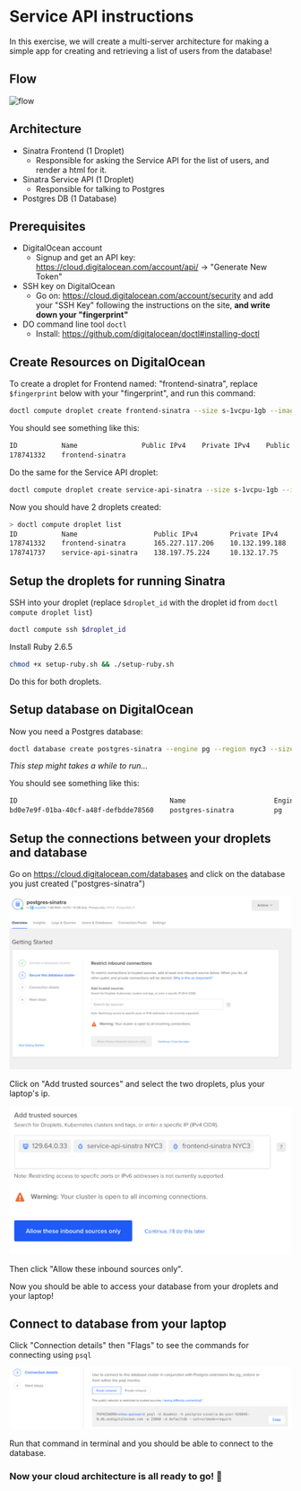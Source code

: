 # Service API instructions

In this exercise, we will create a multi-server architecture for making a simple app for creating and retrieving a list of users from the database!

## Flow

![flow](https://static.swimlanes.io/e86bed77d0258067e318c30e9f2c52fa.png)

## Architecture

- Sinatra Frontend (1 Droplet)
  - Responsible for asking the Service API for the list of users, and render a html for it.
- Sinatra Service API (1 Droplet)
  - Responsible for talking to Postgres
- Postgres DB (1 Database)

## Prerequisites

- DigitalOcean account
  - Signup and get an API key: https://cloud.digitalocean.com/account/api/ -> "Generate New Token"
- SSH key on DigitalOcean
  - Go on: https://cloud.digitalocean.com/account/security and add your "SSH Key" following the instructions on the site, **and write down your "fingerprint"**
- DO command line tool `doctl`
  - Install: https://github.com/digitalocean/doctl#installing-doctl

## Create Resources on DigitalOcean

To create a droplet for Frontend named: "frontend-sinatra", replace `$fingerprint` below with your "fingerprint", and run this command:

```bash
doctl compute droplet create frontend-sinatra --size s-1vcpu-1gb --image ubuntu-18-04-x64 --region nyc3 --ssh-keys $fingerprint --enable-private-networking
```

You should see something like this:

```bash
ID           Name                Public IPv4    Private IPv4    Public IPv6    Memory    VCPUs    Disk    Region    Image                       Status    Tags    Features    Volumes
178741332    frontend-sinatra                                                  1024      1        25      nyc3      Ubuntu 18.04.3 (LTS) x64    new
```

Do the same for the Service API droplet:

```bash
doctl compute droplet create service-api-sinatra --size s-1vcpu-1gb --image ubuntu-18-04-x64 --region nyc3 --ssh-keys $fingerprint --enable-private-networking
```

Now you should have 2 droplets created:

```bash
> doctl compute droplet list
ID           Name                   Public IPv4        Private IPv4      Public IPv6    Memory    VCPUs    Disk    Region    Image                       Status    Tags    Features              Volumes
178741332    frontend-sinatra       165.227.117.206    10.132.199.188                   1024      1        25      nyc3      Ubuntu 18.04.3 (LTS) x64    active            private_networking
178741737    service-api-sinatra    138.197.75.224     10.132.17.75                     1024      1        25      nyc3      Ubuntu 18.04.3 (LTS) x64    new               private_networking
```

## Setup the droplets for running Sinatra

SSH into your droplet (replace `$droplet_id` with the droplet id from `doctl compute droplet list`)

```bash
doctl compute ssh $droplet_id
```

Install Ruby 2.6.5

```bash
chmod +x setup-ruby.sh && ./setup-ruby.sh
```

Do this for both droplets.

## Setup database on DigitalOcean

Now you need a Postgres database:

```bash
doctl database create postgres-sinatra --engine pg --region nyc3 --size db-s-1vcpu-1gb --version 11 --num-nodes 1
```

*This step might takes a while to run...*

You should see something like this:

```bash
ID                                      Name                      Engine    Version    Number of Nodes    Region    Status      Size
bd0e7e9f-01ba-40cf-a48f-defbdde78560    postgres-sinatra          pg        11         1                  nyc3      creating    db-s-1vcpu-1gb
```

## Setup the connections between your droplets and database

Go on https://cloud.digitalocean.com/databases and click on the database you just created ("postgres-sinatra")

![dashboard](images/db_dashboard.png)

Click on "Add trusted sources" and select the two droplets, plus your laptop's ip.

![add trusted sources](images/db_add_trusted_source.png)

Then click "Allow these inbound sources only".

Now you should be able to access your database from your droplets and your laptop!

## Connect to database from your laptop

Click "Connection details" then "Flags" to see the commands for connecting using `psql`

![connection details](images/db_connection_details.png)

Run that command in terminal and you should be able to connect to the database.

### **Now your cloud architecture is all ready to go!** 🎉